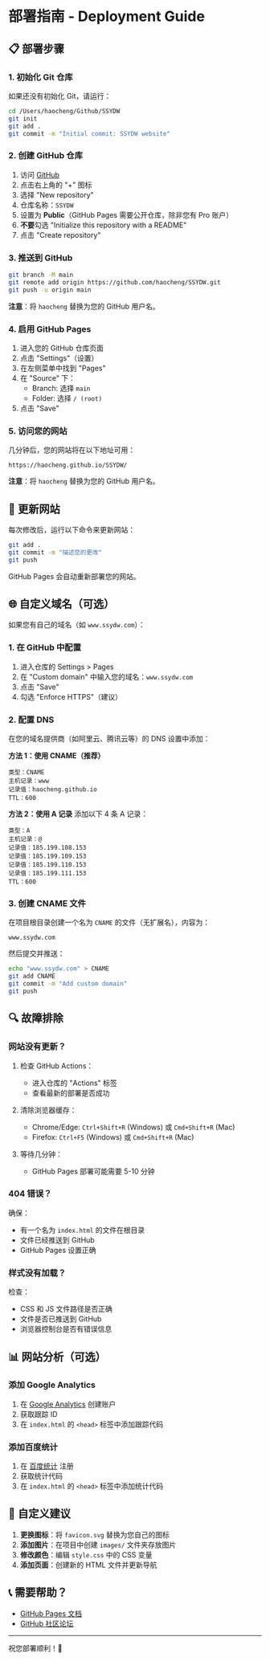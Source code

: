 # 部署指南 - Deployment Guide

## 📋 部署步骤

### 1. 初始化 Git 仓库

如果还没有初始化 Git，请运行：

```bash
cd /Users/haocheng/Github/SSYDW
git init
git add .
git commit -m "Initial commit: SSYDW website"
```

### 2. 创建 GitHub 仓库

1. 访问 [GitHub](https://github.com)
2. 点击右上角的 "+" 图标
3. 选择 "New repository"
4. 仓库名称：`SSYDW`
5. 设置为 **Public**（GitHub Pages 需要公开仓库，除非您有 Pro 账户）
6. **不要**勾选 "Initialize this repository with a README"
7. 点击 "Create repository"

### 3. 推送到 GitHub

```bash
git branch -M main
git remote add origin https://github.com/haocheng/SSYDW.git
git push -u origin main
```

**注意**：将 `haocheng` 替换为您的 GitHub 用户名。

### 4. 启用 GitHub Pages

1. 进入您的 GitHub 仓库页面
2. 点击 "Settings"（设置）
3. 在左侧菜单中找到 "Pages"
4. 在 "Source" 下：
   - Branch: 选择 `main`
   - Folder: 选择 `/ (root)`
5. 点击 "Save"

### 5. 访问您的网站

几分钟后，您的网站将在以下地址可用：

```
https://haocheng.github.io/SSYDW/
```

**注意**：将 `haocheng` 替换为您的 GitHub 用户名。

## 🔄 更新网站

每次修改后，运行以下命令来更新网站：

```bash
git add .
git commit -m "描述您的更改"
git push
```

GitHub Pages 会自动重新部署您的网站。

## 🌐 自定义域名（可选）

如果您有自己的域名（如 `www.ssydw.com`）：

### 1. 在 GitHub 中配置

1. 进入仓库的 Settings > Pages
2. 在 "Custom domain" 中输入您的域名：`www.ssydw.com`
3. 点击 "Save"
4. 勾选 "Enforce HTTPS"（建议）

### 2. 配置 DNS

在您的域名提供商（如阿里云、腾讯云等）的 DNS 设置中添加：

**方法 1：使用 CNAME（推荐）**
```
类型：CNAME
主机记录：www
记录值：haocheng.github.io
TTL：600
```

**方法 2：使用 A 记录**
添加以下 4 条 A 记录：
```
类型：A
主机记录：@
记录值：185.199.108.153
记录值：185.199.109.153
记录值：185.199.110.153
记录值：185.199.111.153
TTL：600
```

### 3. 创建 CNAME 文件

在项目根目录创建一个名为 `CNAME` 的文件（无扩展名），内容为：

```
www.ssydw.com
```

然后提交并推送：

```bash
echo "www.ssydw.com" > CNAME
git add CNAME
git commit -m "Add custom domain"
git push
```

## 🔍 故障排除

### 网站没有更新？

1. 检查 GitHub Actions：
   - 进入仓库的 "Actions" 标签
   - 查看最新的部署是否成功

2. 清除浏览器缓存：
   - Chrome/Edge: `Ctrl+Shift+R` (Windows) 或 `Cmd+Shift+R` (Mac)
   - Firefox: `Ctrl+F5` (Windows) 或 `Cmd+Shift+R` (Mac)

3. 等待几分钟：
   - GitHub Pages 部署可能需要 5-10 分钟

### 404 错误？

确保：
- 有一个名为 `index.html` 的文件在根目录
- 文件已经推送到 GitHub
- GitHub Pages 设置正确

### 样式没有加载？

检查：
- CSS 和 JS 文件路径是否正确
- 文件是否已推送到 GitHub
- 浏览器控制台是否有错误信息

## 📊 网站分析（可选）

### 添加 Google Analytics

1. 在 [Google Analytics](https://analytics.google.com/) 创建账户
2. 获取跟踪 ID
3. 在 `index.html` 的 `<head>` 标签中添加跟踪代码

### 添加百度统计

1. 在 [百度统计](https://tongji.baidu.com/) 注册
2. 获取统计代码
3. 在 `index.html` 的 `<head>` 标签中添加统计代码

## 🎨 自定义建议

1. **更换图标**：将 `favicon.svg` 替换为您自己的图标
2. **添加图片**：在项目中创建 `images/` 文件夹存放图片
3. **修改颜色**：编辑 `style.css` 中的 CSS 变量
4. **添加页面**：创建新的 HTML 文件并更新导航

## 📞 需要帮助？

- [GitHub Pages 文档](https://docs.github.com/pages)
- [GitHub 社区论坛](https://github.community/)

---

祝您部署顺利！🚀

